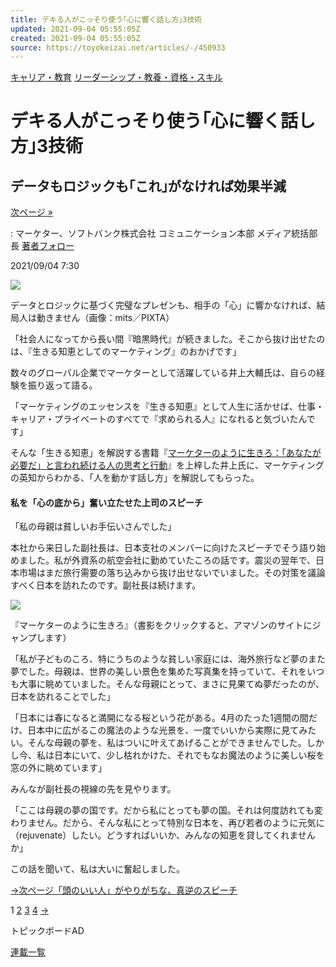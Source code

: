 ```yaml
---
title: デキる人がこっそり使う｢心に響く話し方｣3技術
updated: 2021-09-04 05:55:05Z
created: 2021-09-04 05:55:05Z
source: https://toyokeizai.net/articles/-/450933
---
```


[キャリア・教育](https://toyokeizai.net/list/genre/career-and-education)
[リーダーシップ・教養・資格・スキル](https://toyokeizai.net/category/leadership)

# デキる人がこっそり使う｢心に響く話し方｣3技術

## データもロジックも｢これ｣がなければ効果半減

 [次ページ »](https://toyokeizai.net/articles/-/450933?page=2)

  : マーケター、ソフトバンク株式会社 コミュニケーション本部 メディア統括部長    [著者フォロー](https://id.toyokeizai.net/fm/?author_id=4480&author_name=%E4%BA%95%E4%B8%8A+%E5%A4%A7%E8%BC%94&referer=%2Farticles%2F-%2F450933)

2021/09/04 7:30

![](https://tk.ismcdn.jp/mwimgs/9/c/1140/img_9c017d079f1e9ac25c52697eed5774e3218089.jpg)

データとロジックに基づく完璧なプレゼンも、相手の「心」に響かなければ、結局人は動きません（画像：mits／PIXTA）

「社会人になってから長い間『暗黒時代』が続きました。そこから抜け出せたのは、『生きる知恵としてのマーケティング』のおかげです」

数々のグローバル企業でマーケターとして活躍している井上大輔氏は、自らの経験を振り返って語る。

「マーケティングのエッセンスを『生きる知恵』として人生に活かせば、仕事・キャリア・プライベートのすべてで『求められる人』になれると気づいたんです」

そんな「生きる知恵」を解説する書籍『[マーケターのように生きろ：「あなたが必要だ」と言われ続ける人の思考と行動](http://www.amazon.co.jp/o/ASIN/4492046852/toyokeizaia-22)』を上梓した井上氏に、マーケティングの英知からわかる、「人を動かす話し方」を解説してもらった。

#### 私を「心の底から」奮い立たせた上司のスピーチ

「私の母親は貧しいお手伝いさんでした」

本社から来日した副社長は、日本支社のメンバーに向けたスピーチでそう語り始めました。私が外資系の航空会社に勤めていたころの話です。震災の翌年で、日本市場はまだ旅行需要の落ち込みから抜け出せないでいました。その対策を議論すべく日本を訪れたのです。副社長は続けます。

[![](https://tk.ismcdn.jp/mwimgs/f/8/360/img_f8221f13521f0e2c16eb6c2fd2ac7032915395.jpg)](http://www.amazon.co.jp/o/ASIN/4492046852/toyokeizaia-22)

『マーケターのように生きろ』（書影をクリックすると、アマゾンのサイトにジャンプします）

「私が子どものころ、特にうちのような貧しい家庭には、海外旅行など夢のまた夢でした。母親は、世界の美しい景色を集めた写真集を持っていて、それをいつも大事に眺めていました。そんな母親にとって、まさに見果てぬ夢だったのが、日本を訪れることでした」

「日本には春になると満開になる桜という花がある。4月のたった1週間の間だけ、日本中に広がるこの魔法のような光景を、一度でいいから実際に見てみたい。そんな母親の夢を、私はついに叶えてあげることができませんでした。しかし今、私は日本にいて、少し枯れかけた、それでもなお魔法のように美しい桜を窓の外に眺めています」

みんなが副社長の視線の先を見やります。

「ここは母親の夢の国です。だから私にとっても夢の国。それは何度訪れても変わりません。だから、そんな私にとって特別な日本を、再び若者のように元気に（rejuvenate）したい。どうすればいいか、みんなの知恵を貸してくれませんか」

この話を聞いて、私は大いに奮起しました。

[→次ページ「頭のいい人」がやりがちな、真逆のスピーチ](https://toyokeizai.net/articles/-/450933?page=2)

 1  [2](https://toyokeizai.net/articles/-/450933?page=2)  [3](https://toyokeizai.net/articles/-/450933?page=3)  [4](https://toyokeizai.net/articles/-/450933?page=4)  [→](https://toyokeizai.net/articles/-/450933?page=2)

トピックボードAD

[連載一覧](https://toyokeizai.net/list/columns)